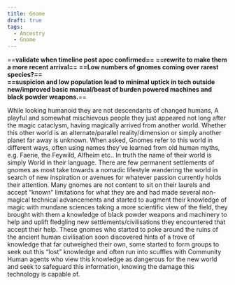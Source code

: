 ```yaml
---
title: Gnome
draft: true
tags:
  - Ancestry
  - Gnome
---
```

==**validate when timeline post apoc confirmed==**
**==rewrite to make them a more recent arrival==**
**==Low numbers of gnomes coming over rarest species?==**  
**==suspicion and low population lead to minimal uptick in tech outside new/improved basic manual/beast of burden powered machines and black powder weapons.**==

While looking humanoid they are not descendants of changed humans, A playful and somewhat mischievous people they just appeared not long after the magic cataclysm, having magically arrived from another world. Whether this other world is an alternate/parallel reality/dimension or simply another planet far away is unknown. When asked, Gnomes refer to this world in different ways, often using names they’ve learned from old human myths, e.g. Faerie, the Feywild, Alfheim etc.. In truth the name of their world is simply World in their language. There are few permanent settlements of gnomes as most take towards a nomadic lifestyle wandering the world in search of new inspiration or avenues for whatever passion currently holds their attention. Many gnomes are not content to sit on their laurels and accept “known” limitations for what they are and had made several non-magical technical advancements and started to augment their knowledge of magic with mundane sciences taking a more scientific view of the field, they brought with them a knowledge of black powder weapons and machinery to help and uplift fledgling new settlements/civilisations they encountered that accept their help. These gnomes who started to poke around the ruins of the ancient human civilisation soon discovered hints of a trove of knowledge that far outweighed their own, some started to form groups to seek out this “lost” knowledge and often run into scuffles with Community Human agents who view this knowledge as dangerous for the new world and seek to safeguard this information, knowing the damage this technology is capable of.